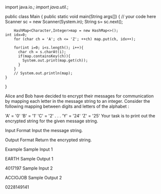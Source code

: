 import java.io.*;
import java.util.*;

public class Main {
	public static void main(String args[]) {
		// your code here
		Scanner sc = new Scanner(System.in);
		String s= sc.next();
		

		HashMap<Character,Integer>map = new HashMap<>();
  	int	idx=0;
		for (char ch = 'A'; ch <= 'Z'; ++ch) map.put(ch, idx++);
		
		for(int i=0; i<s.length(); i++){
		  char ch = s.charAt(i);
		  if(map.containsKey(ch)){
		    System.out.print(map.get(ch));
		  }
		}
		// System.out.println(map);
	}
}




Alice and Bob have decided to encrypt their messages for communication by mapping each letter in the message string to an integer. Consider the following mapping between digits and letters of the alphabet :

'A' = '0'
'B' = '1'
'C' = '2'
    .
    .
    .
'Y' = '24'
'Z' = '25'
Your task is to print out the encrypted string for the given message string.

Input Format
Input the message string.

Output Format
Return the encrypted string.

Example
Sample Input 1

EARTH
Sample Output 1

4017197
Sample Input 2

ACCIOJOB
Sample Output 2

0228149141